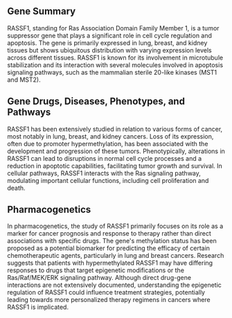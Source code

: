 ## Gene Summary
RASSF1, standing for Ras Association Domain Family Member 1, is a tumor suppressor gene that plays a significant role in cell cycle regulation and apoptosis. The gene is primarily expressed in lung, breast, and kidney tissues but shows ubiquitous distribution with varying expression levels across different tissues. RASSF1 is known for its involvement in microtubule stabilization and its interaction with several molecules involved in apoptosis signaling pathways, such as the mammalian sterile 20-like kinases (MST1 and MST2).

## Gene Drugs, Diseases, Phenotypes, and Pathways
RASSF1 has been extensively studied in relation to various forms of cancer, most notably in lung, breast, and kidney cancers. Loss of its expression, often due to promoter hypermethylation, has been associated with the development and progression of these tumors. Phenotypically, alterations in RASSF1 can lead to disruptions in normal cell cycle processes and a reduction in apoptotic capabilities, facilitating tumor growth and survival. In cellular pathways, RASSF1 interacts with the Ras signaling pathway, modulating important cellular functions, including cell proliferation and death. 

## Pharmacogenetics
In pharmacogenetics, the study of RASSF1 primarily focuses on its role as a marker for cancer prognosis and response to therapy rather than direct associations with specific drugs. The gene's methylation status has been proposed as a potential biomarker for predicting the efficacy of certain chemotherapeutic agents, particularly in lung and breast cancers. Research suggests that patients with hypermethylated RASSF1 may have differing responses to drugs that target epigenetic modifications or the Ras/Raf/MEK/ERK signaling pathway. Although direct drug-gene interactions are not extensively documented, understanding the epigenetic regulation of RASSF1 could influence treatment strategies, potentially leading towards more personalized therapy regimens in cancers where RASSF1 is implicated.
